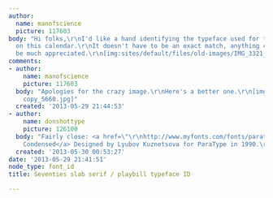 ```yaml
---
author:
  name: manofscience
  picture: 117603
body: "Hi folks,\r\nI'd like a hand identifying the typeface used for the numbers
  on this calendar.\r\nIt doesn't have to be an exact match, anything close would
  be much appreciated.\r\n[img:sites/default/files/old-images/IMG_3321_4354.jpg]\r\nThanks\r\nHenry"
comments:
- author:
    name: manofscience
    picture: 117603
  body: "Apologies for the crazy image.\r\nHere's a better one.\r\n[img:sites/default/files/old-images/IMG_3321
    copy_5660.jpg]"
  created: '2013-05-29 21:44:53'
- author:
    name: donshottype
    picture: 126100
  body: "Fairly close: <a href=\"\r\nhttp://www.myfonts.com/fonts/paratype/xenia/\">Xenia
    Condensed</a> Designed by Lyubov Kuznetsova for ParaType in 1990.\r\n[img:sites/default/files/old-images/XeniaCondParatype_6575.jpg]\r\nDon"
  created: '2013-05-30 00:53:27'
date: '2013-05-29 21:41:51'
node_type: font_id
title: Seventies slab serif / playbill typeface ID

---
```

